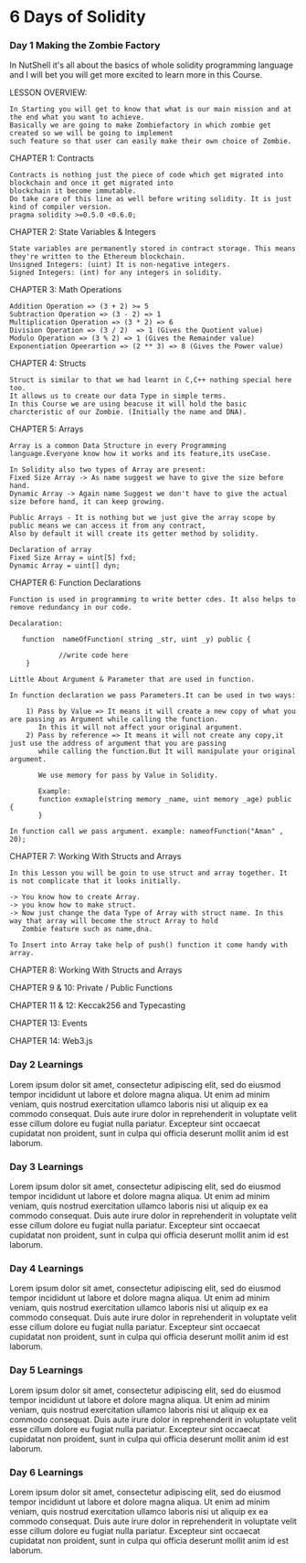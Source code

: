 # 6 Days of Solidity

### Day 1 Making the Zombie Factory

In NutShell it's all about the basics of whole solidity programming language and I will bet you will get more excited to learn more in this Course.
    
  LESSON OVERVIEW:
    
    In Starting you will get to know that what is our main mission and at the end what you want to achieve. 
    Basically we are going to make Zombiefactory in which zombie get created so we will be going to implement 
    such feature so that user can easily make their own choice of Zombie.
    
  CHAPTER 1: Contracts
   
    Contracts is nothing just the piece of code which get migrated into blockchain and once it get migrated into 
    blockchain it become immutable.
    Do take care of this line as well before writing solidity. It is just kind of compiler version. 
    pragma solidity >=0.5.0 <0.6.0; 
   
  CHAPTER 2: State Variables & Integers  
    
    State variables are permanently stored in contract storage. This means they're written to the Ethereum blockchain.    
    Unsigned Integers: (uint) It is non-negative integers.
    Signed Integers: (int) for any integers in solidity.
    
  CHAPTER 3: Math Operations
   
    Addition Operation => (3 + 2) >= 5
    Subtraction Operation => (3 - 2) => 1
    Multiplication Operation => (3 * 2) => 6
    Division Operation => (3 / 2)  => 1 (Gives the Quotient value)
    Modulo Operation => (3 % 2) => 1 (Gives the Remainder value)
    Exponentiation Opeerartion => (2 ** 3) => 8 (Gives the Power value)
    
  CHAPTER 4: Structs
  
    Struct is similar to that we had learnt in C,C++ nothing special here too. 
    It allows us to create our data Type in simple terms.
    In this Course we are using beacuse it will hold the basic charcteristic of our Zombie. (Initially the name and DNA).
    
  CHAPTER 5: Arrays  
    
    Array is a common Data Structure in every Programming language.Everyone know how it works and its feature,its useCase.
    
    In Solidity also two types of Array are present:
    Fixed Size Array -> As name suggest we have to give the size before hand.
    Dynamic Array -> Again name Suggest we don't have to give the actual size before hand, it can keep growing.
    
    Public Arrays - It is nothing but we just give the array scope by public means we can access it from any contract,
    Also by default it will create its getter method by solidity.
    
    Declaration of array
    Fixed Size Array = uint[5] fxd;
    Dynamic Array = uint[] dyn;
    
  CHAPTER 6: Function Declarations
  
    Function is used in programming to write better cdes. It also helps to remove redundancy in our code.
    
    Decalaration:
       
       function  nameOfFunction( string _str, uint _y) public {
       
                //write code here
        }  
    
    Little About Argument & Parameter that are used in function.
    
    In function declaration we pass Parameters.It can be used in two ways:
    
        1) Pass by Value => It means it will create a new copy of what you are passing as Argument while calling the function.
           In this it will not affect your original argument.
        2) Pass by reference => It means it will not create any copy,it just use the address of argument that you are passing 
           while calling the function.But It will manipulate your original argument.
           
           We use memory for pass by Value in Solidity.
           
           Example:
           function exmaple(string memory _name, uint memory _age) public {
           }
            
    In function call we pass argument. example: nameofFunction("Aman" , 20); 
    
    
  CHAPTER 7: Working With Structs and Arrays
    
    In this Lesson you will be goin to use struct and array together. It is not complicate that it looks initially.
    
    -> You know how to create Array.
    -> you know how to make struct.
    -> Now just change the data Type of Array with struct name. In this way that array will become the struct Array to hold
       Zombie feature such as name,dna.
       
    To Insert into Array take help of push() function it come handy with array.

    
  CHAPTER 8: Working With Structs and Arrays
       
  CHAPTER 9 & 10: Private / Public Functions
    
  CHAPTER 11 & 12: Keccak256 and Typecasting
    
  CHAPTER 13: Events
    
  CHAPTER 14: Web3.js


### Day 2 Learnings

Lorem ipsum dolor sit amet, consectetur adipiscing elit, sed do eiusmod tempor incididunt ut labore et dolore magna aliqua. Ut enim ad minim veniam, quis nostrud exercitation ullamco laboris nisi ut aliquip ex ea commodo consequat. Duis aute irure dolor in reprehenderit in voluptate velit esse cillum dolore eu fugiat nulla pariatur. Excepteur sint occaecat cupidatat non proident, sunt in culpa qui officia deserunt mollit anim id est laborum.

### Day 3 Learnings

Lorem ipsum dolor sit amet, consectetur adipiscing elit, sed do eiusmod tempor incididunt ut labore et dolore magna aliqua. Ut enim ad minim veniam, quis nostrud exercitation ullamco laboris nisi ut aliquip ex ea commodo consequat. Duis aute irure dolor in reprehenderit in voluptate velit esse cillum dolore eu fugiat nulla pariatur. Excepteur sint occaecat cupidatat non proident, sunt in culpa qui officia deserunt mollit anim id est laborum.

### Day 4 Learnings

Lorem ipsum dolor sit amet, consectetur adipiscing elit, sed do eiusmod tempor incididunt ut labore et dolore magna aliqua. Ut enim ad minim veniam, quis nostrud exercitation ullamco laboris nisi ut aliquip ex ea commodo consequat. Duis aute irure dolor in reprehenderit in voluptate velit esse cillum dolore eu fugiat nulla pariatur. Excepteur sint occaecat cupidatat non proident, sunt in culpa qui officia deserunt mollit anim id est laborum.

### Day 5 Learnings

Lorem ipsum dolor sit amet, consectetur adipiscing elit, sed do eiusmod tempor incididunt ut labore et dolore magna aliqua. Ut enim ad minim veniam, quis nostrud exercitation ullamco laboris nisi ut aliquip ex ea commodo consequat. Duis aute irure dolor in reprehenderit in voluptate velit esse cillum dolore eu fugiat nulla pariatur. Excepteur sint occaecat cupidatat non proident, sunt in culpa qui officia deserunt mollit anim id est laborum.

### Day 6 Learnings

Lorem ipsum dolor sit amet, consectetur adipiscing elit, sed do eiusmod tempor incididunt ut labore et dolore magna aliqua. Ut enim ad minim veniam, quis nostrud exercitation ullamco laboris nisi ut aliquip ex ea commodo consequat. Duis aute irure dolor in reprehenderit in voluptate velit esse cillum dolore eu fugiat nulla pariatur. Excepteur sint occaecat cupidatat non proident, sunt in culpa qui officia deserunt mollit anim id est laborum.
